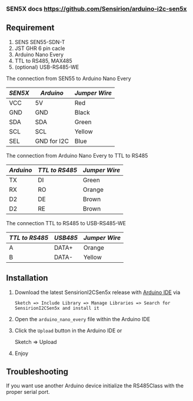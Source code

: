 ### SEN5X docs https://github.com/Sensirion/arduino-i2c-sen5x

## Requirement

1. SENS SEN55-SDN-T
2. JST GHR 6 pin cacle
3. Arduino Nano Every
4. TTL to RS485, MAX485
5. (optional) USB-RS485-WE

The connection from SEN55 to Arduino Nano Every

| _SEN5X_ | _Arduino_   | _Jumper Wire_ |
| ------- | ----------- | ------------- |
| VCC     | 5V          | Red           |
| GND     | GND         | Black         |
| SDA     | SDA         | Green         |
| SCL     | SCL         | Yellow        |
| SEL     | GND for I2C | Blue          |

The connection from Arduino Nano Every to TTL to RS485

| _Arduino_ | _TTL to RS485_ | _Jumper Wire_ |
| --------- | -------------- | ------------- |
| TX        | DI             | Green         |
| RX        | RO             | Orange        |
| D2        | DE             | Brown         |
| D2        | RE             | Brown         |

The connection TTL to RS485 to USB-RS485-WE

| _TTL to RS485_ | _USB485_ | _Jumper Wire_ |
| -------------- | -------- | ------------- |
| A              | DATA+    | Orange        |
| B              | DATA-    | Yellow        |

## Installation

1. Download the latest SensirionI2CSen5x release with [Arduino IDE](http://www.arduino.cc/en/main/software) via

   `Sketch => Include Library => Manage Libraries => Search for SensirionI2CSen5x and install it`

2. Open the `arduino_nano_every` file within the Arduino IDE

3. Click the `Upload` button in the Arduino IDE or

   Sketch => Upload

4. Enjoy

## Troubleshooting

If you want use another Arduino device initialize the RS485Class with the proper serial port.
